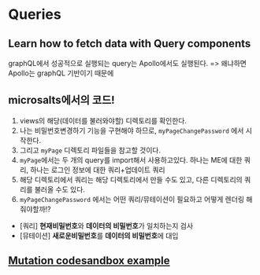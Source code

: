 # Queries

## Learn how to fetch data with Query components
graphQL에서 성공적으로 실행되는 query는 Apollo에서도 실행된다. => 왜냐하면 Apollo는 graphQL 기반이기 때문에

## microsalts에서의 코드!
1. views의 해당(데이터를 불러와야할) 디렉토리를 확인한다.
1. 나는 비밀번호변경하기 기능을 구현해야 하므로, `myPageChangePassword` 에서 시작한다.
1. 그리고 `myPage` 디렉토리 파일들을 참고할 것이다.
1. `myPage`에서는 두 개의 query를 import해서 사용하고있다. 하나는 ME에 대한 쿼리, 하나는 로그인 정보에 대한 쿼리+업데이트 쿼리
1. 해당 디렉토리에서 쿼리는 해당 디렉토리에서 만들 수도 있고, 다른 디렉토리의 쿼리를 불러올 수도 있다.
1. `myPageChangePassword` 에서는 어떤 쿼리/뮤테이션이 필요하고 어떻게 렌더링 해줘야할까!?
  - [쿼리] **현재비밀번호**와 **데이터의 비밀번호**가 일치하는지 검사
  - [뮤테이션] **새로운비밀번호**를 **데이터의 비밀번호**에 대입

## [Mutation codesandbox example](https://codesandbox.io/s/v3mn68xxvy)
